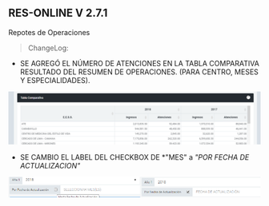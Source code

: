 ## RES-ONLINE V 2.7.1
Repotes de Operaciones

>ChangeLog:

* SE AGREGÓ EL NÚMERO DE ATENCIONES EN LA TABLA COMPARATIVA RESULTADO DEL RESUMEN DE OPERACIONES. (PARA CENTRO, MESES Y ESPECIALIDADES).

![IMAGEN DETALLE](assets/img/README/1.png "imagen")

* SE CAMBIO EL LABEL DEL CHECKBOX DE *"MES" a *"POR FECHA DE ACTUALIZACION"*

![IMAGEN DETALLE](assets/img/README/2.png "imagen")
